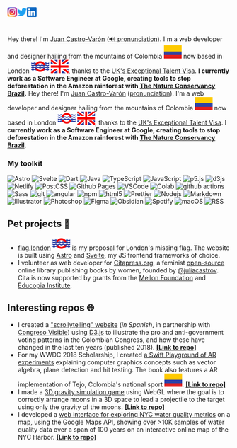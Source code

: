 <a href="https://www.instagram.com/jcastrovaron/">
  <img align="left" alt="Juan's Instagram" width="22px" src="https://raw.githubusercontent.com/jjcastro/jjcastro/main/instagram.png" />
</a>
<!--<a href="https://discord.gg/XTW52Kt">
  <img align="left" alt="Juan's Discord" width="22px" src="https://raw.githubusercontent.com/jjcastro/jjcastro/main/discord.svg" />
</a>-->
<a href="https://twitter.com/jcastrovaron">
  <img align="left" alt="Juan's Twitter" width="22px" src="https://raw.githubusercontent.com/jjcastro/jjcastro/main/twitter.svg" />
</a>
<a href="https://www.linkedin.com/in/castrovaron/">
  <img align="left" alt="Juan's LinkedIn" width="22px" src="https://raw.githubusercontent.com/jjcastro/jjcastro/main/linkedin.svg" />
</a>

<br /><br />

Hey there! I'm [Juan Castro-Varón](https://castrovaron.com) ([🔊 pronunciation](https://jjcastro.github.io/jjcastro/pronunciation.mp3)). I'm a web developer and designer hailing from the mountains of Colombia ![Colombia Flag](./CO.svg) now based in London [![London Flag](./LON.svg)](https://flag.london/) ![UK Flag](./GB.svg), thanks to the [UK's Exceptional Talent Visa](https://technation.io/visa/). **I currently work as a Software Engineer at Google, creating tools to stop deforestation in the Amazon rainforest with [The Nature Conservancy Brazil](https://blog.google/intl/pt-br/novidades/iniciativas/sustentabilidade-com-google-ajudando-preservar-a-floresta-amazonica/).**
Hey there! I'm [Juan Castro-Varón](https://castrovaron.com) ([pronunciation](https://jjcastro.github.io/jjcastro/pronunciation.mp3)). I'm a web developer and designer hailing from the mountains of Colombia ![Colombia Flag](./CO.svg) now based in London [![London Flag](./LON.svg)](https://flag.london/) ![UK Flag](./GB.svg), thanks to the [UK's Exceptional Talent Visa](https://technation.io/visa/). **I currently work as a Software Engineer at Google, creating tools to stop deforestation in the Amazon rainforest with [The Nature Conservancy Brazil](https://blog.google/intl/pt-br/novidades/iniciativas/sustentabilidade-com-google-ajudando-preservar-a-floresta-amazonica/).**

### My toolkit
<p>  <img alt="Astro" src="https://img.shields.io/badge/Astro-0C1222?style=flat-square&logo=astro&logoColor=white" />  <img alt="Svelte" src="https://img.shields.io/badge/Svelte-4A4A55?style=flat-square&logo=svelte&logoColor=white" />
  <img alt="Dart" src="https://img.shields.io/badge/dart-%230175C2.svg?style=flat-square&logo=dart&logoColor=white" />
  <img alt="Java" src="https://img.shields.io/badge/java-%23ED8B00.svg?style=flat-square&logo=openjdk&logoColor=white" />
  <img alt="TypeScript" src="https://img.shields.io/badge/-TypeScript-007ACC?style=flat-square&logo=typescript&logoColor=white" />
  <img alt="JavaScript" src="https://img.shields.io/badge/JavaScript-323330?style=flat-square&logo=javascript&logoColor=white" />
<img alt="p5.js" src="https://img.shields.io/badge/p5%20js-ED225D?style=flat-square&logo=p5dotjs&logoColor=white" />
  <img alt="d3js" src="https://img.shields.io/badge/-D3.js-F9A03C?style=flat-square&logo=d3.js&logoColor=white" />
  <img alt="Netlify" src="https://img.shields.io/badge/Netlify-00C7B7?style=flat-square&logo=netlify&logoColor=white" />
  <img alt="PostCSS" src="https://img.shields.io/badge/postcss-DD3A0A?style=flat-square&logo=postcss&logoColor=white" />
  <img alt="Github Pages" src="https://img.shields.io/badge/GitHub%20Pages-222222?style=flat-square&logo=GitHub%20Pages&logoColor=white" />
  <img alt="VSCode" src="https://img.shields.io/badge/VSCode-0078D4?style=flat-square&logo=visual%20studio%20code&logoColor=white" />
 <img alt="Colab" src="https://img.shields.io/badge/Colab-F9AB00?style=flat-square&logo=googlecolab&logoColor=white" />
  <img alt="github actions" src="https://img.shields.io/badge/-Github_Actions-2088FF?style=flat-square&logo=github-actions&logoColor=white" />
  <img alt="Sass" src="https://img.shields.io/badge/-Sass-CC6699?style=flat-square&logo=sass&logoColor=white" />
  <img alt="git" src="https://img.shields.io/badge/-Git-F05032?style=flat-square&logo=git&logoColor=white" />
  <img alt="angular" src="https://img.shields.io/badge/-Angular-DD0031?style=flat-square&logo=angular&logoColor=white" />
  <img alt="npm" src="https://img.shields.io/badge/-NPM-CB3837?style=flat-square&logo=npm&logoColor=white" />
  <img alt="html5" src="https://img.shields.io/badge/-HTML5-E34F26?style=flat-square&logo=html5&logoColor=white" />
  <img alt="Prettier" src="https://img.shields.io/badge/-Prettier-F7B93E?style=flat-square&logo=prettier&logoColor=white" />  <img alt="Nodejs" src="https://img.shields.io/badge/-Nodejs-43853d?style=flat-square&logo=Node.js&logoColor=white" />
  <img alt="Markdown" src="https://img.shields.io/badge/markdown-%23000000.svg?style=flat-square&logo=markdown&logoColor=white" />
  <img alt="Illustrator" src="https://img.shields.io/badge/adobe%20illustrator-%23FF9A00.svg?style=flat-square&logo=adobe%20illustrator&logoColor=white" />
  <img alt="Photoshop" src="https://img.shields.io/badge/adobe%20photoshop-%2331A8FF.svg?style=flat-square&logo=adobe%20photoshop&logoColor=white" />
  <img alt="Figma" src="https://img.shields.io/badge/figma-%23F24E1E.svg?style=flat-square&logo=figma&logoColor=white" />
  <img alt="Obsidian" src="https://img.shields.io/badge/Obsidian-%23483699.svg?style=flat-square&logo=obsidian&logoColor=white" />
  <img alt="Spotify" src="https://img.shields.io/badge/Spotify-1ED760?style=flat-square&logo=spotify&logoColor=white" />
  <img alt="macOS" src="https://img.shields.io/badge/mac%20os-000000?style=flat-square&logo=macos&logoColor=white" />
  <img alt="RSS" src="https://img.shields.io/badge/rss-F88900?style=flat-square&logo=rss&logoColor=white" />
</p>

## Pet projects 🐰

- [flag.london](https://flag.london/) ![London Flag](./LON.svg) is my proposal for London's missing flag. The website is built using [Astro](https://astro.build/) and [Svelte](https://svelte.dev/), my JS frontend frameworks of choice. 
- I volunteer as web developer for [Citapress.org](https://citapress.org/), a feminist [open-source](https://github.com/citapress/citapress) online library publishing books by women, founded by [@juliacastrov](https://github.com/juliacastrov). Cita is now supported by grants from the [Mellon Foundation](https://www.mellon.org/) and [Educopia Institute](https://educopia.org/). 

## Interesting repos 🌐

- I created a ["scrollytelling" website](http://congreso.castrovaron.com) (*in Spanish*, in partnership with [Congreso Visible](https://congresovisible.org/)) using [D3.js](https://d3js.org/) to illustrate the pro and anti-government voting patterns in the Colombian Congress, and how these have changed in the last ten years (published 2018). **[[Link to repo]](https://github.com/jjcastro/colombianSenateVotingPatterns)** 
- For my WWDC 2018 Scholarship, I created [a Swift Playground of AR experiments](https://github.com/jjcastro/wwdc-2018-scholarship) explaining computer graphics concepts such as vector algebra, plane detection and hit testing. The book also features a AR implementation of Tejo, Colombia's national sport ![Colombia Flag](./CO.svg). **[[Link to repo]](https://github.com/jjcastro/wwdc-2018-scholarship)** 
- I made a [3D gravity simulation game](https://jjcastro.github.io/gravity-game-simulation/) using WebGL where the goal is to correctly arrange moons in a 3D space to lead a projectile to the target using only the gravity of the moons. **[[Link to repo]](https://github.com/jjcastro/gravity-game-simulation)** 
- I developed a [web interface for exploring NYC water quality metrics](https://nycwater.castrovaron.com/) on a map, using the Google Maps API, showing over >10K samples of water quality data over a span of 100 years on an interactive online map of the NYC Harbor. **[[Link to repo]](https://github.com/jjcastro/nyc-harbor-water-quality)** 
